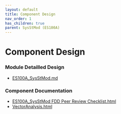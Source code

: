 ```yaml
---
layout: default
title: Component Design
nav_order: 1
has_children: true
parent: SysStMod (ES100A)
---
```

# Component Design
### Module Detailled Design

- [ES100A_SysStMod.md](Design/ES100A_SysStMod.md)

### Component Documentation

- [ES100A_SysStMod FDD Peer Review Checklist.html](Doc/ES100A_SysStMod%20FDD%20Peer%20Review%20Checklist.html)
- [VectorAnalysis.html](Doc/VectorAnalysis.html)

